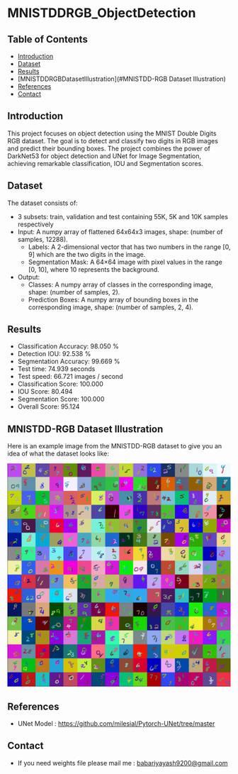 # MNISTDDRGB_ObjectDetection


## Table of Contents
- [Introduction](#introduction)
- [Dataset](#Dataset)
- [Results](#Results)
- [MNISTDDRGBDatasetIllustration](#MNISTDD-RGB Dataset Illustration)
- [References](#References)
- [Contact](#contact)

## Introduction
This project focuses on object detection using the MNIST Double Digits RGB dataset. The goal is to detect and classify two digits in RGB images and predict their bounding boxes. The project combines the power of DarkNet53 for object detection and UNet for Image Segmentation, achieving remarkable classification, IOU and Segmentation scores.

## Dataset
The dataset consists of:
- 3 subsets: train, validation and test containing 55K, 5K and 10K samples respectively
- Input: A numpy array of flattened 64x64x3 images, shape: (number of samples, 12288).
    - Labels: A 2-dimensional vector that has two numbers in the range [0, 9] which are the two digits in the image.
    - Segmentation Mask: A 64×64 image with pixel values in the range [0, 10], where 10 represents the background.
- Output:
  - Classes: A numpy array of classes in the corresponding image, shape: (number of samples, 2).
  - Prediction Boxes: A numpy array of bounding boxes in the corresponding image, shape: (number of samples, 2, 4).
  
## Results

- Classification Accuracy: 98.050 %
- Detection IOU: 92.538 %
- Segmentation Accuracy: 99.669 %
- Test time: 74.939 seconds
- Test speed: 66.721 images / second
- Classification Score: 100.000
- IOU Score: 80.494
- Segmentation Score: 100.000
- Overall Score: 95.124

## MNISTDD-RGB Dataset Illustration

Here is an example image from the MNISTDD-RGB dataset to give you an idea of what the dataset looks like:

![MNISTDD-RGB Sample Image](dataset.png)

## References
-  UNet Model : https://github.com/milesial/Pytorch-UNet/tree/master

## Contact
- If you need weights file please mail me : babariyayash9200@gmail.com


